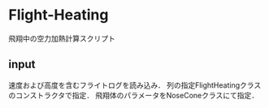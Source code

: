 # Flight-Heating
飛翔中の空力加熱計算スクリプト

## input
速度および高度を含むフライトログを読み込み．
列の指定FlightHeatingクラスのコンストラクタで指定．
飛翔体のパラメータをNoseConeクラスにて指定．
